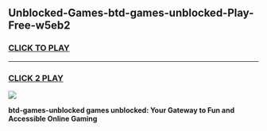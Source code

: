 
## Unblocked-Games-btd-games-unblocked-Play-Free-w5eb2
<h3>
<a href="https://premium76.site?title=btd-games-unblocked&ref=10A">CLICK TO PLAY</a></h3>
<hr>

<h3>
<a href="https://premium76.site?title=btd-games-unblocked&ref=10A">CLICK 2 PLAY</a>
  
</h3>

<a href="https://premium76.site?title=btd-games-unblocked&ref=10A"><img src="https://clearcache.store/games.png"></a>


**btd-games-unblocked games unblocked: Your Gateway to Fun and Accessible Online Gaming**
